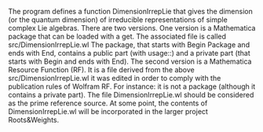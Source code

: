 The program defines a function DimensionIrrepLie that gives the dimension (or the quantum dimension) of irreducible representations of simple complex Lie algebras.
There are two versions.
One version is a Mathematica package that can be loaded with a get. The associated file is called src/DimensionIrrepLie.wl
The package, that starts with Begin Package and ends with End, contains a public part (with usage::) and a private part (that starts with Begin and ends with End).
The second version is a Mathematica Resource Function (RF). It is a file derived from the above src/DimensionIrrepLie.wl it was edited in order to comply with the publication rules of Wolfram RF. For instance: it is not a package (although it contains a private part). The file DimensionIrrepLie.wl should be considered as the prime reference source.
At some point, the contents of DimensionIrrepLie.wl will be incorporated in the larger project Roots&Weights.
